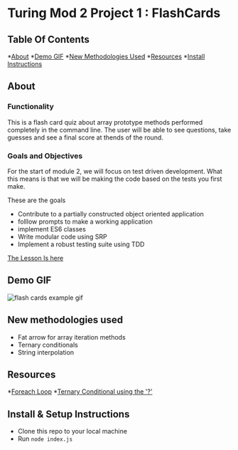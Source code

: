 # Turing Mod 2 Project 1 : FlashCards

## Table Of Contents
*[About](https://github.com/dbirdflyshi/turing-m2-p1-flashcards#about)
*[Demo GIF](https://github.com/dbirdflyshi/turing-m2-p1-flashcards#demo-gif)
*[New Methodologies Used](https://github.com/dbirdflyshi/turing-m2-p1-flashcards#new-methodologies-used)
*[Resources](https://github.com/dbirdflyshi/turing-m2-p1-flashcards#resources)
*[Install Instructions](https://github.com/dbirdflyshi/turing-m2-p1-flashcards#install--setup-instructions)

## About 

### Functionality
This is a flash card quiz about array prototype methods performed completely in the command line. The user will be able to see questions, take guesses and see a final score at thends of the round. 

### Goals and Objectives
For the start of module 2, we will focus on test driven development. What this means is that we will be making the code based on the tests you first make.

These are the goals
* Contribute to a partially constructed object oriented application
* folllow prompts to make a working application
* implement ES6 classes
* Write modular code using SRP
* Implement a robust testing suite using TDD

[The Lesson Is here](https://frontend.turing.edu/projects/flash-cards.html)

## Demo GIF

![flash cards example gif](https://media.giphy.com/media/1zkb1q58eTiTH6D7wc/giphy.gif)

## New methodologies used

* Fat arrow for array iteration methods 
* Ternary conditionals 
* String interpolation

## Resources
*[Foreach Loop](https://stackoverflow.com/questions/47433451/foreach-loop-on-array-with-fat-arrow)
*[Ternary Conditional using the '?'](https://www.freecodecamp.org/news/how-the-question-mark-works-in-javascript/)

## Install & Setup Instructions
* Clone this repo to your local machine
* Run `node index.js`
